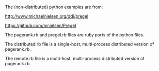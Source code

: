 The (non-distributed) python examples are from:

http://www.michaelnielsen.org/ddi/pregel

https://github.com/mnielsen/Pregel

The pagerank.rb and pregel.rb files are ruby ports of the python files.

The distributed.rb file is a single-host, multi-process distributed version of pagerank.rb.

The remote.rb file is a multi-host, multi-process distributed version of pagerank.rb.

